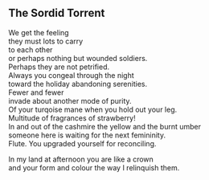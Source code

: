 The Sordid Torrent
------------------
We get the feeling  
they must lots to carry  
to each other  
or perhaps nothing but wounded soldiers.  
Perhaps they are not petrified.  
Always you congeal through the night  
toward the holiday abandoning serenities.  
Fewer and fewer  
invade about another mode of purity.  
Of your turqoise mane when you hold out your leg.  
Multitude of fragrances of strawberry!  
In and out of the cashmire the yellow and the burnt umber  
someone here is waiting for the next femininity.  
Flute. You upgraded yourself for reconciling.  
  
In my land at afternoon you are like a crown  
and your form and colour the way I relinquish them.  
